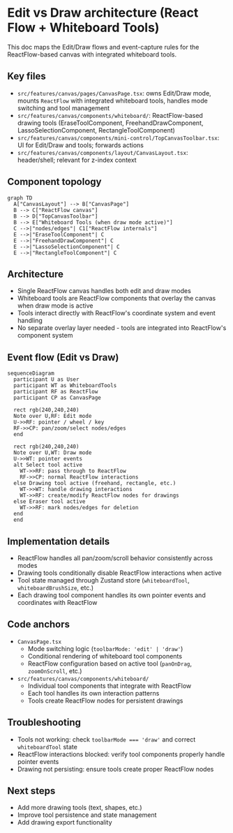 # Edit vs Draw architecture (React Flow + Whiteboard Tools)

This doc maps the Edit/Draw flows and event-capture rules for the ReactFlow-based canvas with integrated whiteboard tools.

## Key files

- `src/features/canvas/pages/CanvasPage.tsx`: owns Edit/Draw mode, mounts `ReactFlow` with integrated whiteboard tools, handles mode switching and tool management
- `src/features/canvas/components/whiteboard/`: ReactFlow-based drawing tools (EraseToolComponent, FreehandDrawComponent, LassoSelectionComponent, RectangleToolComponent)
- `src/features/canvas/components/mini-control/TopCanvasToolbar.tsx`: UI for Edit/Draw and tools; forwards actions
- `src/features/canvas/components/layout/CanvasLayout.tsx`: header/shell; relevant for z-index context

## Component topology

```mermaid
graph TD
  A["CanvasLayout"] --> B["CanvasPage"]
  B --> C["ReactFlow canvas"]
  B --> D["TopCanvasToolbar"]
  B --> E["Whiteboard Tools (when draw mode active)"]
  C -->|"nodes/edges"| C1["ReactFlow internals"]
  E -->|"EraseToolComponent"| C
  E -->|"FreehandDrawComponent"| C
  E -->|"LassoSelectionComponent"| C
  E -->|"RectangleToolComponent"| C
```

## Architecture

- Single ReactFlow canvas handles both edit and draw modes
- Whiteboard tools are ReactFlow components that overlay the canvas when draw mode is active
- Tools interact directly with ReactFlow's coordinate system and event handling
- No separate overlay layer needed - tools are integrated into ReactFlow's component system

## Event flow (Edit vs Draw)

```mermaid
sequenceDiagram
  participant U as User
  participant WT as WhiteboardTools
  participant RF as ReactFlow
  participant CP as CanvasPage

  rect rgb(240,240,240)
  Note over U,RF: Edit mode
  U->>RF: pointer / wheel / key
  RF->>CP: pan/zoom/select nodes/edges
  end

  rect rgb(240,240,240)
  Note over U,WT: Draw mode
  U->>WT: pointer events
  alt Select tool active
    WT->>RF: pass through to ReactFlow
    RF->>CP: normal ReactFlow interactions
  else Drawing tool active (freehand, rectangle, etc.)
    WT->>WT: handle drawing interactions
    WT->>RF: create/modify ReactFlow nodes for drawings
  else Eraser tool active
    WT->>RF: mark nodes/edges for deletion
  end
  end
```

## Implementation details

- ReactFlow handles all pan/zoom/scroll behavior consistently across modes
- Drawing tools conditionally disable ReactFlow interactions when active
- Tool state managed through Zustand store (`whiteboardTool`, `whiteboardBrushSize`, etc.)
- Each drawing tool component handles its own pointer events and coordinates with ReactFlow

## Code anchors

- `CanvasPage.tsx`
  - Mode switching logic (`toolbarMode: 'edit' | 'draw'`)
  - Conditional rendering of whiteboard tool components
  - ReactFlow configuration based on active tool (`panOnDrag`, `zoomOnScroll`, etc.)
- `src/features/canvas/components/whiteboard/`
  - Individual tool components that integrate with ReactFlow
  - Each tool handles its own interaction patterns
  - Tools create ReactFlow nodes for persistent drawings

## Troubleshooting

- Tools not working: check `toolbarMode === 'draw'` and correct `whiteboardTool` state
- ReactFlow interactions blocked: verify tool components properly handle pointer events
- Drawing not persisting: ensure tools create proper ReactFlow nodes

## Next steps

- Add more drawing tools (text, shapes, etc.)
- Improve tool persistence and state management
- Add drawing export functionality
